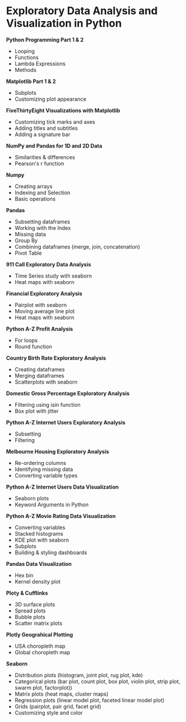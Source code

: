 # Exploratory Data Analysis and Visualization in Python

**Python Programming Part 1 & 2**  
- Looping
- Functions  
- Lambda Expressions
- Methods

**Matplotlib Part 1 & 2**   
- Subplots  
- Customizing plot appearance

**FiveThirtyEight Visualizations with Matplotlib**
- Customizing tick marks and axes
- Adding titles and subtitles
- Adding a signature bar

**NumPy and Pandas for 1D and 2D Data** 
- Similarities & differences  
- Pearson's r function

**Numpy**   
- Creating arrays    
- Indexing and Selection    
- Basic operations  

**Pandas**  
- Subsetting dataframes
- Working with the Index
- Missing data
- Group By
- Combining dataframes (merge, join, concatenation)
- Pivot Table

**911 Call Exploratory Data Analysis**   
- Time Series study with seaborn   
- Heat maps with seaborn 

**Financial Exploratory Analysis**    
- Pairplot with seaborn 
- Moving average line plot
- Heat maps with seaborn

**Python A-Z Profit Analysis**  
- For loops  
- Round function  

**Country Birth Rate Exploratory Analysis**  
- Creating dataframes  
- Merging dataframes
- Scatterplots with seaborn

**Domestic Gross Percentage Exploratory Analysis**  
- Filtering using isin function  
- Box plot with jitter

**Python A-Z Internet Users Exploratory Analysis**
- Subsetting  
- Filtering

**Melbourne Housing Exploratory Analysis**  
- Re-ordering columns
- Identifying missing data  
- Converting variable types

**Python A-Z Internet Users Data Visualization**
- Seaborn plots  
- Keyword Arguments in Python

**Python A-Z Movie Rating Data Visualization**
- Converting variables
- Stacked histograms
- KDE plot with seaborn
- Subplots
- Building & styling dashboards

**Pandas Data Visualization**
- Hex bin  
- Kernel density plot 

**Ploty & Cufflinks** 
- 3D surface plots  
- Spread plots  
- Bubble plots
- Scatter matrix plots  

**Plotly Geograhical Plotting**
- USA choropleth map 
- Global choropleth map 

**Seaborn**
- Distribution plots (histogram, joint plot, rug plot, kde)
- Categorical plots (bar plot, count plot, box plot, violin plot, strip plot, swarm plot, factorplot))
- Matrix plots (heat maps, cluster maps)
- Regression plots (linear model plot, faceted linear model plot)
- Grids (pairplot, pair grid, facet grid)
- Customizing style and color 
